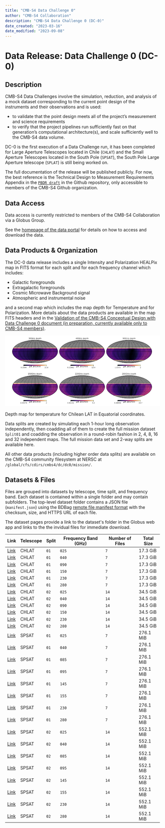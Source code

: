 ```yaml
---
title: "CMB-S4 Data Challenge 0"
author: "CMB-S4 Collaboration"
description: "CMB-S4 Data Challenge 0 (DC-0)"
date_created: "2023-03-16"
date_modified: "2023-09-08"
---
```


# Data Release: Data Challenge 0 (DC-0)

## Description

CMB-S4 Data Challenges involve the simulation, reduction, and analysis of a mock dataset corresponding to the current point design of the instruments and their observations and is used:

* to validate that the point design meets all of the project’s measurement and science requirements
* to verify that the project pipelines run sufficiently fast on that generation’s computational architecture(s), and scale sufficiently well to the CMB-S4 data volume.

DC-0 is the first execution of a Data Challenge run, it has been completed for Large Aperture Telescopes located in Chile (`CHLAT`) and the Small Aperture Telescopes located in the South Pole (`SPSAT`), the South Pole Large Aperture telescope (`SPLAT`) is still being worked on.

The full documentation of the release will be published publicly. For now, the best reference is the Technical Design to Measurement Requirements Appendix in the [`PBDR draft`](https://github.com/CMB-S4/PreliminaryBaselineDesignReport) in the Github repository, only accessible to members of the CMB-S4 Github organization.

## Data Access

Data access is currently restricted to members of the CMB-S4 Collaboration via a Globus Group.

See the [homepage of the data portal](index.md) for details on how to access and download the data.

## Data Products & Organization

The DC-0 data release includes a single Intensity and Polarization HEALPix map in FITS format for each split and for each frequency channel which includes:

* Galactic foregrounds
* Extragalactic foregrounds
* Cosmic Microwave Background signal
* Atmospheric and instrumental noise

and a second map which includes the map depth for Temperature and for Polarization.
More details about the data products are available in the map FITS headers and in the [Validation of the CMB-S4 Conceptual Design with Data Challenge 0 document (in preparation, currently available only to CMB-S4 members)](https://github.com/CMB-S4/DataChallenge0).

![depth map plot](images/cmbs4_dc0_map_depth.png)

Depth map for temperature for Chilean LAT in Equatorial coordinates.

Data splits are created by simulating each 1-hour long observation independently, then coadding all of them to create the full mission dataset `Split01` and coadding the observation in a round-robin fashion in 2, 4, 8, 16 and 32 independent maps. The full mission data set and 2-way splits are available here.

All other data products (including higher order data splits) are available on the CMB-S4 community filesystem at NERSC at `/global/cfs/cdirs/cmbs4/dc/dc0/mission/`.



## Datasets & Files

Files are grouped into datasets by telescope, time split, and frequency band. Each dataset is contained within a single folder and may contain subfolders. The top-level dataset folder contains a JSON file (`manifest.json`) using the BDBag [remote file manifest
format](https://github.com/fair-research/bdbag/blob/master/doc/config.md#remote-file-manifest) with the checksum, size, and HTTPS URL of each file.

The dataset pages provide a link to the dataset's folder in the Globus web app and links to the the invidual files for immediate download.


|                Link                | Telescope | Split | Frequency Band (GHz) | Number of Files | Total Size |
| ---------------------------------- | --------- | ----- | -------------------- | --------------- | ---------- |
| [Link](dc0-chlat-split01-025.html) | CHLAT     | `01`  | `025`                | `7`             | 17.3 GiB   |
| [Link](dc0-chlat-split01-040.html) | CHLAT     | `01`  | `040`                | `7`             | 17.3 GiB   |
| [Link](dc0-chlat-split01-090.html) | CHLAT     | `01`  | `090`                | `7`             | 17.3 GiB   |
| [Link](dc0-chlat-split01-150.html) | CHLAT     | `01`  | `150`                | `7`             | 17.3 GiB   |
| [Link](dc0-chlat-split01-230.html) | CHLAT     | `01`  | `230`                | `7`             | 17.3 GiB   |
| [Link](dc0-chlat-split01-280.html) | CHLAT     | `01`  | `280`                | `7`             | 17.3 GiB   |
| [Link](dc0-chlat-split02-025.html) | CHLAT     | `02`  | `025`                | `14`            | 34.5 GiB   |
| [Link](dc0-chlat-split02-040.html) | CHLAT     | `02`  | `040`                | `14`            | 34.5 GiB   |
| [Link](dc0-chlat-split02-090.html) | CHLAT     | `02`  | `090`                | `14`            | 34.5 GiB   |
| [Link](dc0-chlat-split02-150.html) | CHLAT     | `02`  | `150`                | `14`            | 34.5 GiB   |
| [Link](dc0-chlat-split02-230.html) | CHLAT     | `02`  | `230`                | `14`            | 34.5 GiB   |
| [Link](dc0-chlat-split02-280.html) | CHLAT     | `02`  | `280`                | `14`            | 34.5 GiB   |
| [Link](dc0-spsat-split01-025.html) | SPSAT     | `01`  | `025`                | `7`             | 276.1 MiB  |
| [Link](dc0-spsat-split01-040.html) | SPSAT     | `01`  | `040`                | `7`             | 276.1 MiB  |
| [Link](dc0-spsat-split01-085.html) | SPSAT     | `01`  | `085`                | `7`             | 276.1 MiB  |
| [Link](dc0-spsat-split01-095.html) | SPSAT     | `01`  | `095`                | `7`             | 276.1 MiB  |
| [Link](dc0-spsat-split01-145.html) | SPSAT     | `01`  | `145`                | `7`             | 276.1 MiB  |
| [Link](dc0-spsat-split01-155.html) | SPSAT     | `01`  | `155`                | `7`             | 276.1 MiB  |
| [Link](dc0-spsat-split01-230.html) | SPSAT     | `01`  | `230`                | `7`             | 276.1 MiB  |
| [Link](dc0-spsat-split01-280.html) | SPSAT     | `01`  | `280`                | `7`             | 276.1 MiB  |
| [Link](dc0-spsat-split02-025.html) | SPSAT     | `02`  | `025`                | `14`            | 552.1 MiB  |
| [Link](dc0-spsat-split02-040.html) | SPSAT     | `02`  | `040`                | `14`            | 552.1 MiB  |
| [Link](dc0-spsat-split02-085.html) | SPSAT     | `02`  | `085`                | `14`            | 552.1 MiB  |
| [Link](dc0-spsat-split02-095.html) | SPSAT     | `02`  | `095`                | `14`            | 552.1 MiB  |
| [Link](dc0-spsat-split02-145.html) | SPSAT     | `02`  | `145`                | `14`            | 552.1 MiB  |
| [Link](dc0-spsat-split02-155.html) | SPSAT     | `02`  | `155`                | `14`            | 552.1 MiB  |
| [Link](dc0-spsat-split02-230.html) | SPSAT     | `02`  | `230`                | `14`            | 552.1 MiB  |
| [Link](dc0-spsat-split02-280.html) | SPSAT     | `02`  | `280`                | `14`            | 552.1 MiB  |
